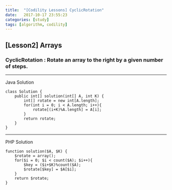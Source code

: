 ```yaml
---
title:  "[Codility Lessons] CyclicRotation"
date:   2017-10-17 23:55:23
categories: [study]
tags: [algorithm, codility]
---
```

## [Lesson2] Arrays  
### CyclicRotation : Rotate an array to the right by a given number of steps.  
---
Java Solution

```
class Solution {
    public int[] solution(int[] A, int K) {
        int[] rotate = new int[A.length];
        for(int i = 0; i < A.length; i++){
            rotate[(i+K)%A.length] = A[i];
        }
        return rotate;
    }
}
```

---
PHP Solution

```
function solution($A, $K) {
    $rotate = array();
    for($i = 0; $i < count($A); $i++){
        $key = ($i+$K)%count($A);
        $rotate[$key] = $A[$i];
    }
    return $rotate;
}
```
